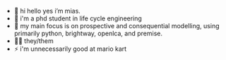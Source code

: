 - 👋 hi hello yes i’m mias.
- 👀 i'm a phd student in life cycle engineering
- 🌱 my main focus is on prospective and consequential modelling, using primarily python, brightway, openlca, and premise.
- 🏳️‍⚧️ they/them
- ⚡ i'm unnecessarily good at mario kart

<!---
igt-misc/igt-misc is a ✨ special ✨ repository because its `README.md` (this file) appears on your GitHub profile.
You can click the Preview link to take a look at your changes.
--->
